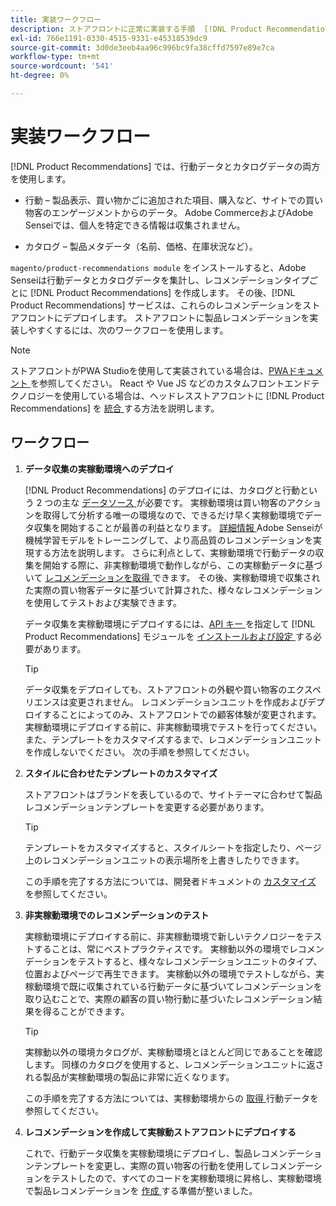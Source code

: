 ```yaml
---
title: 実装ワークフロー
description: ストアフロントに正常に実装する手順  [!DNL Product Recommendations]  説明します。
exl-id: 766e1191-0330-4515-9331-e45318539dc9
source-git-commit: 3d0de3eeb4aa96c996bc9fa38cffd7597e89e7ca
workflow-type: tm+mt
source-wordcount: '541'
ht-degree: 0%

---
```


# 実装ワークフロー

[!DNL Product Recommendations] では、行動データとカタログデータの両方を使用します。

- 行動 – 製品表示、買い物かごに追加された項目、購入など、サイトでの買い物客のエンゲージメントからのデータ。 Adobe CommerceおよびAdobe Senseiでは、個人を特定できる情報は収集されません。

- カタログ – 製品メタデータ（名前、価格、在庫状況など）。

`magento/product-recommendations module` をインストールすると、Adobe Senseiは行動データとカタログデータを集計し、レコメンデーションタイプごとに [!DNL Product Recommendations] を作成します。 その後、[!DNL Product Recommendations] サービスは、これらのレコメンデーションをストアフロントにデプロイします。 ストアフロントに製品レコメンデーションを実装しやすくするには、次のワークフローを使用します。

>[!NOTE]
>
> ストアフロントがPWA Studioを使用して実装されている場合は、[PWAドキュメント ](https://developer.adobe.com/commerce/pwa-studio/integrations/product-recommendations/) を参照してください。 React や Vue JS などのカスタムフロントエンドテクノロジーを使用している場合は、ヘッドレスストアフロントに [!DNL Product Recommendations] を [ 統合 ](headless.md) する方法を説明します。

## ワークフロー

1. **データ収集の実稼動環境へのデプロイ**

   [!DNL Product Recommendations] のデプロイには、カタログと行動という 2 つの主な [ データソース ](type.md) が必要です。 実稼動環境は買い物客のアクションを取得して分析する唯一の環境なので、できるだけ早く実稼動環境でデータ収集を開始することが最善の利益となります。 [ 詳細情報 ](behavioral-data.md)Adobe Senseiが機械学習モデルをトレーニングして、より高品質のレコメンデーションを実現する方法を説明します。 さらに利点として、実稼動環境で行動データの収集を開始する際に、非実稼動環境で動作しながら、この実稼動データに基づいて [ レコメンデーションを取得 ](verify.md) できます。 その後、実稼動環境で収集された実際の買い物客データに基づいて計算された、様々なレコメンデーションを使用してテストおよび実験できます。

   データ収集を実稼動環境にデプロイするには、[API キー ](install-configure.md) を指定して [!DNL Product Recommendations] モジュールを [ インストールおよび設定 ](https://experienceleague.adobe.com/docs/commerce-merchant-services/user-guides/integration-services/saas.html) する必要があります。

   >[!TIP]
   >
   > データ収集をデプロイしても、ストアフロントの外観や買い物客のエクスペリエンスは変更されません。 レコメンデーションユニットを作成およびデプロイすることによってのみ、ストアフロントでの顧客体験が変更されます。 実稼動環境にデプロイする前に、非実稼動環境でテストを行ってください。 また、テンプレートをカスタマイズするまで、レコメンデーションユニットを作成しないでください。 次の手順を参照してください。

1. **スタイルに合わせたテンプレートのカスタマイズ**

   ストアフロントはブランドを表しているので、サイトテーマに合わせて製品レコメンデーションテンプレートを変更する必要があります。

   >[!TIP]
   >
   > テンプレートをカスタマイズすると、スタイルシートを指定したり、ページ上のレコメンデーションユニットの表示場所を上書きしたりできます。

   この手順を完了する方法については、開発者ドキュメントの [ カスタマイズ ](https://experienceleague.adobe.com/docs/commerce-merchant-services/product-recommendations/developer/customize.html) を参照してください。

1. **非実稼動環境でのレコメンデーションのテスト**

   実稼動環境にデプロイする前に、非実稼動環境で新しいテクノロジーをテストすることは、常にベストプラクティスです。 実稼動以外の環境でレコメンデーションをテストすると、様々なレコメンデーションユニットのタイプ、位置およびページで再生できます。 実稼動以外の環境でテストしながら、実稼動環境で既に収集されている行動データに基づいてレコメンデーションを取り込むことで、実際の顧客の買い物行動に基づいたレコメンデーション結果を得ることができます。

   >[!TIP]
   >
   > 実稼動以外の環境カタログが、実稼動環境とほとんど同じであることを確認します。 同様のカタログを使用すると、レコメンデーションユニットに返される製品が実稼動環境の製品に非常に近くなります。

   この手順を完了する方法については、実稼動環境からの [ 取得 ](staging-environment.md) 行動データを参照してください。

1. **レコメンデーションを作成して実稼動ストアフロントにデプロイする**

   これで、行動データ収集を実稼動環境にデプロイし、製品レコメンデーションテンプレートを変更し、実際の買い物客の行動を使用してレコメンデーションをテストしたので、すべてのコードを実稼動環境に昇格し、実稼動環境で製品レコメンデーションを [ 作成 ](create.md) する準備が整いました。
